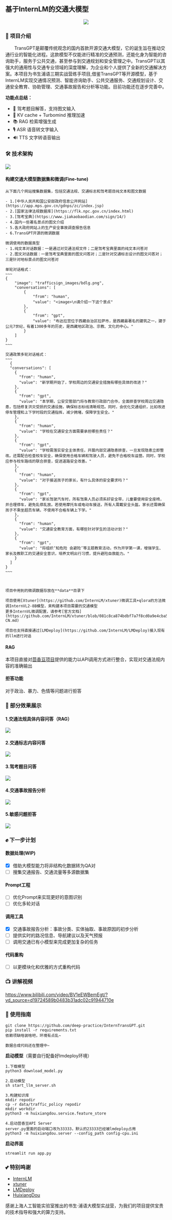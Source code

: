 ## 基于InternLM的交通大模型

<div align=center><img src="/assets/logo.png"></div>

### 📢 项目介绍

　　TransGPT是颠覆传统观念的国内首款开源交通大模型，它的诞生旨在推动交通行业的智能化进程。这款模型不仅能进行精准的交通预测，还能化身为智能的咨询助手，服务于公共交通，甚至参与到交通规划和安全管理之中。TransGPT以其强大的通用性与交通专业领域的深度理解，为企业和个人提供了全新的交通解决方案。本项目为书生浦语三期实战营练手项目,借鉴TransGPT等开源模型，基于InternLM实现交通情况预测、智能咨询助手、公共交通服务、交通规划设计、交通安全教育、协助管理、交通事故报告和分析等功能。目前功能还在逐步完善中。

 **功能点总结：**

- 📜 驾考题目解答，支持图文输入
- 🚀 KV cache + Turbomind 推理加速
- 📚 RAG 检索增强生成
- 🎙️ ASR 语音转文字输入
- 🔊 TTS 文字转语音输出

### 🛠  技术架构
<img src="/assets/trans_arch.png">

#### 构建交通大模型数据集和微调(Fine-tune)

    从下面几个网站搜集数据集，包括交通法规、交通标志和驾考题目纯文本和图文数据

    - 1.[中华人民共和国公安部政府信息公开网站](https://app.mps.gov.cn/gdnps/zc/index.jsp)
    - 2.[国家法律法规数据库](https://flk.npc.gov.cn/index.html)
    - 3.[驾考宝典](https://www.jiakaobaodian.com/sign/14/) 
    - 4.国内一些著名景点的图文介绍
    - 5.各大政府网站上的生产安全事故调查报告信息
    - 6.TransGPT开源的微调数据

    微调使用的数据类型
    - 1.纯文本对话数据：一是通过对交通法规文件；二是驾考宝典里面的纯文本问答对
    - 2.图文对话数据：一是驾考宝典里面的图文问答对；二是针对交通标志设计的图文问答对；三是针对地标景点的图文问答对
    
    单轮对话格式：
    ~~~
    {
        "image": "trafficsign_images/bdlg.png",
        "conversations": [
            {
                "from": "human",
                "value": "<image>\n请介绍一下这个景点"
            },
            {
                "from": "gpt",
                "value": "布达拉宫位于西藏自治区拉萨市，是西藏最著名的建筑之一，建于公元7世纪，有着1300多年的历史，是西藏地区政治、宗教、文化的中心。"
            }
        ]
    }
    ~~~

    交通政策多轮对话格式：
    ~~~
      {
      "conversations": [
        {
          "from": "human",
          "value": "新学期开始了，学校周边的交通安全措施有哪些具体的改进？"
        },
        {
          "from": "gpt",
          "value": "本学期，公安交管部门将与教育行政部门合作，全面排查学校周边交通隐患，包括修复洪灾受损的交通设施，确保标志标线清晰规范。同时，会优化交通组织，比如改进停车管理和上下学时段的交通指挥，减少拥堵，保障学生安全。"
        },
        {
          "from": "human",
          "value": "学校在交通安全方面需要承担哪些责任？"
        },
        {
          "from": "gpt",
          "value": "学校需落实安全主体责任，开展内部交通隐患排查，一旦发现隐患立即整改。还需配合检查校车安全，确保使用合格车辆和驾驶人员，避免不合格校车运营。同时，学校应参与校车路线的联合排查，促进道路安全改善。"
        },
        {
          "from": "human",
          "value": "对于接送孩子的家长，有什么具体的安全要求吗？"
        },
        {
          "from": "gpt",
          "value": "家长驾驶汽车时，所有驾乘人员必须系好安全带，儿童要使用安全座椅，并合理停车，避免乱停乱放。若使用摩托车或电动车接送，所有人需戴安全头盔。家长还需确保孩子不乘坐超员车辆，不使用不合格车辆上下学。"
        },
        {
          "from": "human",
          "value": "交通安全教育方面，有哪些针对学生的活动计划？"
        },
        {
          "from": "gpt",
          "value": "将组织‘知危险 会避险’等主题教育活动，作为开学第一课，增强学生、家长及教职工的交通安全意识，培养文明出行习惯，提升避险自救能力。"
        }
      ]
    }
    ~~~



    项目中用到的微调数据存放在**data**目录下

    项目使用[Xtuner](https://github.com/InternLM/xtuner)微调工具+qlora的方法微调InternVL2-8B模型，来构建本项目需要的交通模型
    更多InternVL微调配置，请参考[官方文档](https://github.com/InternLM/xtuner/blob/081c8ca874bdbf7a7f8cd0a9e4cba503eaaa7bba/xtuner/configs/internvl/README_zh-CN.md)

    项目也支持直接通过[LMDeploy](https://github.com/InternLM/LMDeploy)接入现有的llm进行对话

#### RAG
本项目直接对[茴香豆项目](https://github.com/InternLM/HuixiangDou)提供的能力以API调用方式进行整合，实现对交通法规内容的准确输出

#### 拒答功能
 对于政治、暴力、色情等问题进行拒答

### 🚀 部分效果展示
#### 1.交通法规具体内容问答（RAG）
<img src="/assets/RAG.png">

#### 2.交通标志内容问答
<img src="/assets/traffic_sign.png">

#### 3.驾考题目问答
<img src="/assets/驾考题目问答.png">

#### 4.交通事故报告分析
<img src="/assets/traffic_report.png">

#### 5.敏感问题拒答
<img src="/assets/拒答.png">



### ✊ 下一步计划

#### 数据处理(WIP)
  - [x] 借助大模型能力将非结构化数据转为QA对
  - [ ] 搜集交通报告、交通流量等多源数据集

#### Prompt工程
  - [ ] 优化Prompt来实现更好的意图识别
  - [ ] 优化多轮对话

#### 调用工具
- [x] 交通事故报告分析：事故分类、实体抽取、事故原因的初步分析
- [ ] 提供实时的路况信息、导航建议以及天气预报
- [ ] 调用交通已有小模型来完成更加复杂的任务

#### 代码重构
- [ ] 以更模块化和优雅的方式重构代码

### 📺️ 讲解视频

https://www.bilibili.com/video/BV1eEWBemEgt/?vd_source=d19724589b0483b31adc02c91944710e


### 🎯 使用指南

~~~
git clone https://github.com/deep-practice/InternTransGPT.git
pip install -r requirements.txt
依赖项缺啥装啥吧，环境有点乱~
~~~

~~~
数据合成代码还在整理中~
~~~


**启动模型**（需要自行配备好lmdeploy环境）
~~~
1.下载模型
python3 download_model.py

2.启动模型
sh start_llm_server.sh

3.构建知识库
mkdir repodir
cp -r data/traffic_policy repodir
mkdir workdir
python3 -m huixiangdou.service.feature_store

4.启动茴香豆API Server
server.py里面的启动端口改为33333，默认的23333已经被lmdeploy占用
python3 -m huixiangdou.server --config_path config-cpu.ini
~~~

**启动界面**
~~~
streamlit run app.py
~~~

### 💕 特别鸣谢

- [InternLM](https://github.com/InternLM/InternLM)
- [xtuner](https://github.com/InternLM/xtuner)
- [LMDeploy](https://github.com/InternLM/LMDeploy)
- [HuixiangDou](https://github.com/InternLM/HuixiangDou)

感谢上海人工智能实验室推出的书生·浦语大模型实战营，为我们的项目提供宝贵的技术指导和强大的算力支持。


